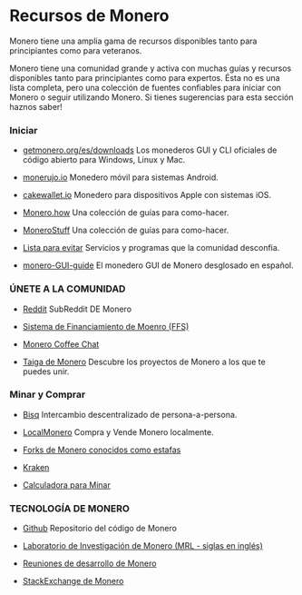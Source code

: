 # Recursos de Monero

Monero tiene una amplia gama de recursos disponibles tanto para principiantes como para veteranos.

Monero tiene una comunidad grande y activa con muchas guías y recursos disponibles tanto para principiantes como para expertos. Ésta no es una lista completa, pero una colección de fuentes confiables para iniciar con Monero o seguir utilizando Monero. Si tienes sugerencias para esta sección haznos saber!

### Iniciar

- [getmonero.org/es/downloads](https://www.getmonero.org/es/downloads/)
Los monederos GUI y CLI oficiales de código abierto para Windows, Linux y Mac. 

- [monerujo.io](https://www.monerujo.io/)
Monedero móvil para sistemas Android.

- [cakewallet.io](https://cakewallet.io/)
Monedero para dispositivos Apple con sistemas iOS.

- [Monero.how](https://www.monero.how/)
Una colección de guías para como-hacer.

- [MoneroStuff](https://monerostuff.com/)
Una colección de guías para como-hacer.

- [Lista para evitar](https://www.reddit.com/r/Monero/wiki/avoid)
Servicios y programas que la comunidad desconfia.

- [monero-GUI-guide](https://github.com/monero-ecosystem/monero-GUI-guide/blob/master/monero-GUI-guide_es.md)
El monedero GUI de Monero desglosado en español.



### ÚNETE A LA COMUNIDAD


- [Reddit](https://www.reddit.com/r/Monero/)
SubReddit DE Monero

- [Sistema de Financiamiento de Moenro (FFS)](https://forum.getmonero.org/9/work-in-progress)

- [Monero Coffee Chat](https://www.youtube.com/channel/UCKxLNPJeEjPXOke55i5AIXA/videos)

- [Taiga de Monero](https://taiga.getmonero.org/discover)
Descubre los proyectos de Monero a los que te puedes unir.


### Minar y Comprar


- [Bisq](https://bisq.network/)
Intercambio descentralizado de persona-a-persona.

- [LocalMonero](https://localmonero.co/)
Compra y Vende Monero localmente.

- [Forks de Monero conocidos como estafas](https://serhack.me/articles/introduction-to-monerov-and-its-inherent-risks)

- [Kraken](https://www.kraken.com/)

- [Calculadora para Minar](https://www.cryptocompare.com/mining/calculator/xmr)


### TECNOLOGÍA DE MONERO


- [Github](https://github.com/monero-project/monero)
Repositorio del código de Monero

- [Laboratorio de Investigación de Monero (MRL - siglas en inglés)](https://lab.getmonero.org/)

- [Reuniones de desarrollo de Monero](https://monerobase.com/)

- [StackExchange de Monero](https://monero.stackexchange.com/)
